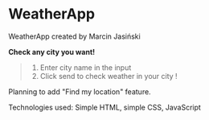 # WeatherApp

WeatherApp created by Marcin Jasiński

 <b>Check any city you want!</b>

> 1. Enter city name in the input
> 2. Click send to check weather in your city !

Planning to add "Find my location" feature. 


Technologies used:
Simple HTML, simple CSS, JavaScript

